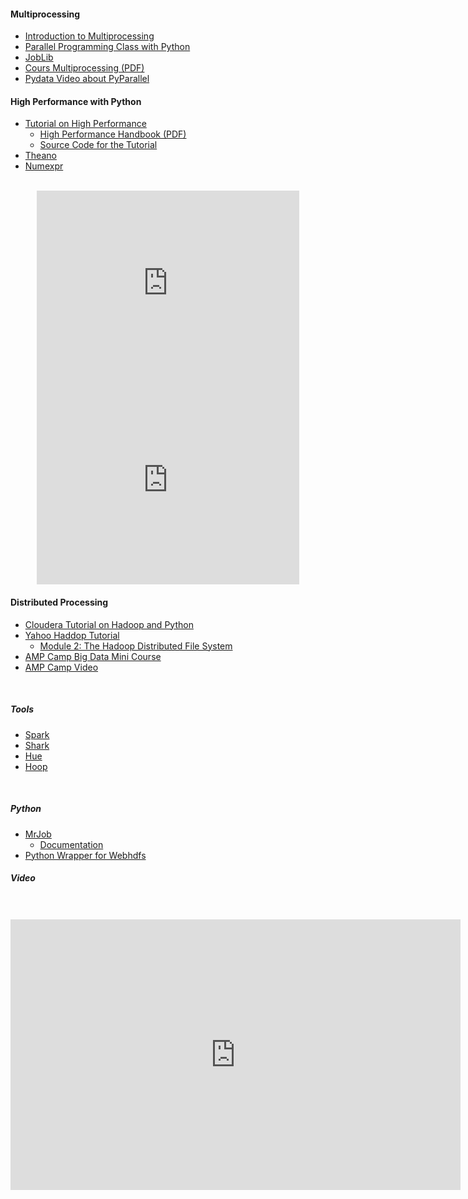 #### Multiprocessing

* [Introduction to Multiprocessing](https://medium.com/building-things-on-the-internet/40e9b2b36148)
* [Parallel Programming Class with Python](http://jeremybejarano.wordpress.com/teaching/macro-group-parallel-programming/)
* [JobLib](http://packages.python.org/joblib/)
* [Cours Multiprocessing (PDF)](http://calcul.math.cnrs.fr/Documents/Ecoles/2010/cours_multiprocessing.pdf)
* [Pydata Video about PyParallel](http://vimeo.com/79539317)

#### High Performance with Python
* [Tutorial on High Performance](http://ianozsvald.com/2012/03/18/high-performance-python-1-from-pycon-2012-slides-video-src/)
   * [High Performance Handbook (PDF)](http://ianozsvald.com/HighPerformancePythonfromTrainingatEuroPython2011_v0.2.pdf)
   * [Source Code for the Tutorial](https://us.pycon.org/2012/community/tutorials/174/)
* [Theano](http://deeplearning.net/software/theano/)
* [Numexpr](http://code.google.com/p/numexpr/)

<br>
<div align="center">
<iframe width="420" height="315" src="http://www.youtube.com/embed/Iw9-GckD-gQ" frameborder="0" allowfullscreen></iframe> <iframe width="420" height="315" src="http://www.youtube.com/embed/xHqlzuPq_qQ" frameborder="0" allowfullscreen></iframe>
</div>

#### Distributed Processing

* [Cloudera Tutorial on Hadoop and Python ](http://blog.cloudera.com/blog/2013/01/a-guide-to-python-frameworks-for-hadoop/)
* [Yahoo Haddop Tutorial](http://developer.yahoo.com/hadoop/tutorial/index.html)
   * [Module 2: The Hadoop Distributed File System](http://developer.yahoo.com/hadoop/tutorial/module2.html)
* [AMP Camp Big Data Mini Course](http://ampcamp.berkeley.edu/big-data-mini-course/)
* [AMP Camp Video](http://ampcamp.berkeley.edu/amp-camp-one-berkeley-2012/)
<br>

##### Tools
* [Spark](http://spark-project.org/)
* [Shark](http://shark.cs.berkeley.edu/)
* [Hue](http://cloudera.github.com/hue/)
* [Hoop](http://blog.cloudera.com/blog/2011/07/hoop-hadoop-hdfs-over-http/)
<br>

##### Python
* [MrJob](https://github.com/Yelp/mrjob)
   * [Documentation](http://mrjob.readthedocs.org/en/latest/)
* [Python Wrapper for Webhdfs](https://github.com/drelu/webhdfs-py)

##### Video
<br>
<br>
<div align="center">
<iframe src="http://blip.tv/play/g4VigquCDwI.x?p=1" width="720" height="433" frameborder="0" allowfullscreen></iframe><embed type="application/x-shockwave-flash" src="http://a.blip.tv/api.swf#g4VigquCDwI" style="display:none"></embed>
</div>